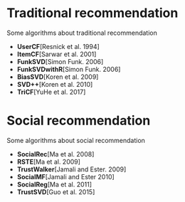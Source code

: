 # Traditional recommendation
Some algorithms about traditional recommendation

* **UserCF**[Resnick et al. 1994]
* **ItemCF**[Sarwar et al. 2001]
* **FunkSVD**[Simon Funk. 2006]
* **FunkSVDwithR**[Simon Funk. 2006]
* **BiasSVD**[Koren et al. 2009]
* **SVD++**[Koren et al. 2010]
* **TriCF**[YuHe et al. 2017]
# Social recommendation
Some algorithms about social recommendation

* **SocialRec**[Ma et al. 2008]
* **RSTE**[Ma et al. 2009]
* **TrustWalker**[Jamali and Ester. 2009]
* **SocialMF**[Jamali and Ester 2010]
* **SocialReg**[Ma et al. 2011]
* **TrustSVD**[Guo et al. 2015]

